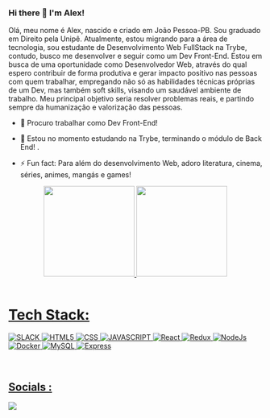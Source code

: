 ### Hi there 👋 I'm Alex!

Olá, meu nome é Alex, nascido e criado em João Pessoa-PB. Sou graduado em Direito pela Unipê. Atualmente, estou migrando para a área de tecnologia, sou estudante de Desenvolvimento Web FullStack na Trybe, contudo, busco me desenvolver e seguir como um Dev Front-End. Estou em busca de uma oportunidade como Desenvolvedor Web, através do qual espero contribuir de forma produtiva e gerar impacto positivo nas pessoas com quem trabalhar, empregando não só as habilidades técnicas próprias de um Dev, mas também soft skills, visando um saudável ambiente de trabalho. Meu principal objetivo seria resolver problemas reais, e partindo sempre da humanização e valorização das pessoas.


- 🔭 Procuro trabalhar como Dev Front-End!

- 🌱 Estou no momento estudando na Trybe, terminando o módulo de Back End!
.
- ⚡ Fun fact: Para além do desenvolvimento Web, adoro literatura, cinema, séries, animes, mangás e games!


<div align="center">
  <a href="https://github.com/Alex-Horman-de-Medeiros-Correia">
  <img height="180em" src="https://github-readme-stats.vercel.app/api?username=Alex-Horman-de-Medeiros-Correia&show_icons=true&theme=dracula&include_all_commits=true&count_private=true"/>
  <img height="180em" src="https://github-readme-stats.vercel.app/api/top-langs/?username=Alex-Horman-de-Medeiros-Correia&layout=compact&langs_count=7&theme=dracula"/>
</div>

<br>

# Tech Stack:

![SLACK](https://img.shields.io/badge/Slack-4A154B?style=for-the-badge&logo=slack&logoColor=white)
![HTML5](https://img.shields.io/badge/HTML5-E34F26?style=for-the-badge&logo=html5&logoColor=white)
![CSS](https://img.shields.io/badge/CSS3-1572B6?style=for-the-badge&logo=css3&logoColor=white)
![JAVASCRIPT](https://img.shields.io/badge/JavaScript-323330?style=for-the-badge&logo=javascript&logoColor=F7DF1E)
![React](https://img.shields.io/badge/React-20232A?style=for-the-badge&logo=react&logoColor=61DAFB)
![Redux](https://img.shields.io/badge/Redux-593D88?style=for-the-badge&logo=redux&logoColor=white)
![NodeJs](https://img.shields.io/badge/Node.js-339933?style=for-the-badge&logo=nodedotjs&logoColor=white)
![Docker](https://img.shields.io/badge/Docker-2CA5E0?style=for-the-badge&logo=docker&logoColor=white)
![MySQL](https://img.shields.io/badge/MySQL-005C84?style=for-the-badge&logo=mysql&logoColor=white)
![Express](https://img.shields.io/badge/Express.js-000000?style=for-the-badge&logo=express&logoColor=white)

<br>

 ## Socials :
  
  <div>
  <a href="https://www.linkedin.com/in/alex-horman/"><img src="https://img.shields.io/badge/LinkedIn-%230077B5.svg?logo=linkedin&logoColor=white"/>
  </div>

